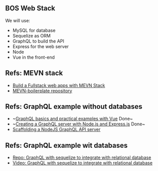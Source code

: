 ## BOS Web Stack
We will use:
- MySQL for database
- Sequelize as ORM
- GraphQL to build the API
- Express for the web server
- Node
- Vue in the front-end

## Refs: MEVN stack
+ [Build a Fullstack web apps with MEVN Stack](https://medium.com/@anaida07/mevn-stack-application-part-1-3a27b61dcae0)
+ [MEVN-boilerplate repository](https://github.com/anaida07/MEVN-boilerplate)

## Refs: GraphQL example without databases
+ ~[GraphQL basics and practical examples with Vue](https://medium.com/@lachlanmiller_52885/graphql-basics-and-practical-examples-with-vue-6b649b9685e0) Done~
+ ~[Creating a GraphQL server with Node.js and Express.js](https://medium.com/codingthesmartway-com-blog/creating-a-graphql-server-with-node-js-and-express-f6dddc5320e1) Done~
+ [Scaffolding a NodeJS GraphQL API server](https://medium.com/@tomlagier/scaffolding-a-rock-solid-graphql-api-b651c2a36438)

## Refs: GraphQL example wit databases
+ [Repo: GraphQL with sequelize to integrate with relational database](https://github.com/leebenson/graphql-with-sequelize)
+ [Video: GraphQL with sequelize to integrate with relational database](https://www.youtube.com/watch?v=DNPVqK_woRQ)
